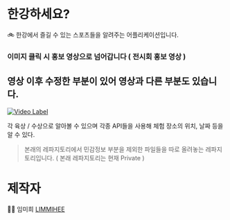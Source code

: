 # 한강하세요?
🚲 한강에서 즐길 수 있는 스포츠들을 알려주는 어플리케이션입니다.

### 이미지 클릭 시 홍보 영상으로 넘어갑니다 ( 전시회 홍보 영상 )
## 영상 이후 수정한 부분이 있어 영상과 다른 부분도 있습니다.
[![Video Label](https://user-images.githubusercontent.com/48482259/87851394-3cdf3e80-c933-11ea-9b20-97746830a756.jpg)](https://youtu.be/tDh6anToiOQ)



각 육상 / 수상으로 알아볼 수 있으며 각종 API들을 사용해
체험 장소의 위치, 날짜 등을 알 수 있다.


> 본래의 레파지토리에서 민감정보 부분을 제외한 파일들을 따로 올려놓는 레파지토리입니다. ( 본래 레파지토리는 현재 Private )

# 제작자
👩‍💻 임미희 [LIMMIHEE](https://github.com/LIMMIHEE)
